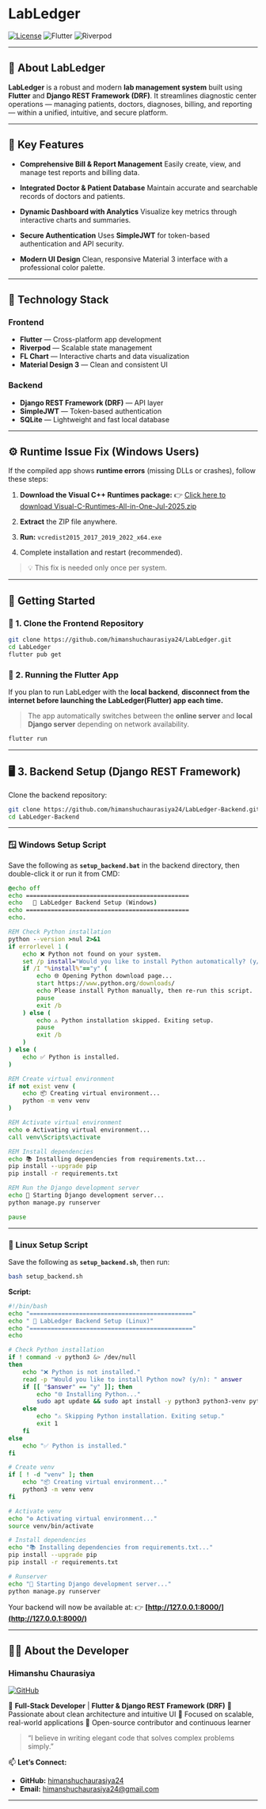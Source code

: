 # LabLedger

[![License](https://img.shields.io/badge/License-Apache%202.0-blue.svg)](https://opensource.org/licenses/Apache-2.0)
![Flutter](https://img.shields.io/badge/Flutter-02569B?logo=flutter\&logoColor=white)
![Riverpod](https://img.shields.io/badge/Riverpod-40C4FF?logo=flutter\&logoColor=white)

---

## 🧪 About LabLedger

**LabLedger** is a robust and modern **lab management system** built using **Flutter** and **Django REST Framework (DRF)**.
It streamlines diagnostic center operations — managing patients, doctors, diagnoses, billing, and reporting — within a unified, intuitive, and secure platform.

---

## 🔑 Key Features

* **Comprehensive Bill & Report Management**
  Easily create, view, and manage test reports and billing data.

* **Integrated Doctor & Patient Database**
  Maintain accurate and searchable records of doctors and patients.

* **Dynamic Dashboard with Analytics**
  Visualize key metrics through interactive charts and summaries.

* **Secure Authentication**
  Uses **SimpleJWT** for token-based authentication and API security.

* **Modern UI Design**
  Clean, responsive Material 3 interface with a professional color palette.

---

## 🧰 Technology Stack

### Frontend

* **Flutter** — Cross-platform app development
* **Riverpod** — Scalable state management
* **FL Chart** — Interactive charts and data visualization
* **Material Design 3** — Clean and consistent UI

### Backend

* **Django REST Framework (DRF)** — API layer
* **SimpleJWT** — Token-based authentication
* **SQLite** — Lightweight and fast local database

---

## ⚙️ Runtime Issue Fix (Windows Users)

If the compiled app shows **runtime errors** (missing DLLs or crashes), follow these steps:

1. **Download the Visual C++ Runtimes package:**
   👉 [Click here to download Visual-C-Runtimes-All-in-One-Jul-2025.zip](https://www.techpowerup.com/download/visual-c-redistributable-runtime-package-all-in-one/)

2. **Extract** the ZIP file anywhere.

3. **Run:** `vcredist2015_2017_2019_2022_x64.exe`

4. Complete installation and restart (recommended).

> 💡 This fix is needed only once per system.

---

## 🚀 Getting Started

### 🧩 1. Clone the Frontend Repository

```bash
git clone https://github.com/himanshuchaurasiya24/LabLedger.git
cd LabLedger
flutter pub get
```

### 🧠 2. Running the Flutter App

If you plan to run LabLedger with the **local backend**,
**disconnect from the internet before launching the LabLedger(Flutter) app each time.**

> The app automatically switches between the **online server** and **local Django server** depending on network availability.

```bash
flutter run
```

---

## 🖥️ 3. Backend Setup (Django REST Framework)

Clone the backend repository:

```bash
git clone https://github.com/himanshuchaurasiya24/LabLedger-Backend.git
cd LabLedger-Backend
```

---

### 🪟 Windows Setup Script

Save the following as **`setup_backend.bat`** in the backend directory, then double-click it or run it from CMD:

```bat
@echo off
echo ==============================================
echo   🚀 LabLedger Backend Setup (Windows)
echo ==============================================
echo.

REM Check Python installation
python --version >nul 2>&1
if errorlevel 1 (
    echo ❌ Python not found on your system.
    set /p install="Would you like to install Python automatically? (y/n): "
    if /I "%install%"=="y" (
        echo 🌐 Opening Python download page...
        start https://www.python.org/downloads/
        echo Please install Python manually, then re-run this script.
        pause
        exit /b
    ) else (
        echo ⚠️ Python installation skipped. Exiting setup.
        pause
        exit /b
    )
) else (
    echo ✅ Python is installed.
)

REM Create virtual environment
if not exist venv (
    echo 📦 Creating virtual environment...
    python -m venv venv
)

REM Activate virtual environment
echo ⚙️ Activating virtual environment...
call venv\Scripts\activate

REM Install dependencies
echo 📚 Installing dependencies from requirements.txt...
pip install --upgrade pip
pip install -r requirements.txt

REM Run the Django development server
echo 🚀 Starting Django development server...
python manage.py runserver

pause
```

---

### 🐧 Linux Setup Script

Save the following as **`setup_backend.sh`**, then run:

```bash
bash setup_backend.sh
```

**Script:**

```bash
#!/bin/bash
echo "=============================================="
echo " 🚀 LabLedger Backend Setup (Linux)"
echo "=============================================="
echo

# Check Python installation
if ! command -v python3 &> /dev/null
then
    echo "❌ Python is not installed."
    read -p "Would you like to install Python now? (y/n): " answer
    if [[ "$answer" == "y" ]]; then
        echo "🌐 Installing Python..."
        sudo apt update && sudo apt install -y python3 python3-venv python3-pip
    else
        echo "⚠️ Skipping Python installation. Exiting setup."
        exit 1
    fi
else
    echo "✅ Python is installed."
fi

# Create venv
if [ ! -d "venv" ]; then
    echo "📦 Creating virtual environment..."
    python3 -m venv venv
fi

# Activate venv
echo "⚙️ Activating virtual environment..."
source venv/bin/activate

# Install dependencies
echo "📚 Installing dependencies from requirements.txt..."
pip install --upgrade pip
pip install -r requirements.txt

# Runserver
echo "🚀 Starting Django development server..."
python manage.py runserver
```

Your backend will now be available at:
👉 **[http://127.0.0.1:8000/](http://127.0.0.1:8000/)**

---

## 👨‍💻 About the Developer

### **Himanshu Chaurasiya**

[![GitHub](https://img.shields.io/badge/GitHub-himanshuchaurasiya24-181717?style=for-the-badge\&logo=github)](https://github.com/himanshuchaurasiya24)

🔹 **Full-Stack Developer** | **Flutter & Django REST Framework (DRF)**
🔹 Passionate about clean architecture and intuitive UI
🔹 Focused on scalable, real-world applications
🔹 Open-source contributor and continuous learner

> “I believe in writing elegant code that solves complex problems simply.”

📫 **Let’s Connect:**

* **GitHub:** [himanshuchaurasiya24](https://github.com/himanshuchaurasiya24)
* **Email:** [himanshuchaurasiya24@gmail.com](mailto:himanshuchaurasiya24@gmail.com)

---
